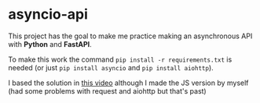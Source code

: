 # asyncio-api
This project has the goal to make me practice making an asynchronous API with **Python** and **FastAPI**.

To make this work the command `pip install -r requirements.txt` is needed (or just `pip install asyncio` and `pip install aiohttp`).

I based the solution in [this video](https://www.youtube.com/watch?v=Ii7x4mpIhIs) although I made the JS version by myself (had some problems with request and aiohttp but that's past)

